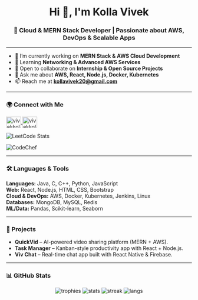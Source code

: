 <h1 align="center">Hi 👋, I'm Kolla Vivek</h1>
<h3 align="center">🚀 Cloud & MERN Stack Developer | Passionate about AWS, DevOps & Scalable Apps</h3>

---

- 🔭 I’m currently working on **MERN Stack & AWS Cloud Development**  
- 🌱 Learning **Networking & Advanced AWS Services**  
- 👯 Open to collaborate on **Internship & Open Source Projects**  
- 💬 Ask me about **AWS, React, Node.js, Docker, Kubernetes**  
- 📫 Reach me at **kollavivek20@gmail.com**

---

### 🌍 Connect with Me

<p align="left">
  <a href="https://www.leetcode.com/vivekkolla28" target="blank">
    <img align="center" src="https://raw.githubusercontent.com/rahuldkjain/github-profile-readme-generator/master/src/images/icons/Social/leet-code.svg" alt="vivekkolla28" height="30" width="40" />
  </a>
  <a href="https://www.codechef.com/users/vivekkolla28" target="blank">
    <img align="center" src="https://cdn.jsdelivr.net/npm/simple-icons@3.1.0/icons/codechef.svg" alt="vivekkolla28" height="30" width="40" />
  </a>
</p>

<!-- LeetCode Stats Card -->
![LeetCode Stats](https://leetcard.jacoblin.cool/vivekkolla28?theme=dark&font=Karma&ext=heatmap)

<!-- CodeChef Stats Card -->
![CodeChef](https://cp-logo.vercel.app/codechef/vivekkolla28)

---

### 🛠️ Languages & Tools
**Languages:** Java, C, C++, Python, JavaScript  
**Web:** React, Node.js, HTML, CSS, Bootstrap  
**Cloud & DevOps:** AWS, Docker, Kubernetes, Jenkins, Linux  
**Databases:** MongoDB, MySQL, Redis  
**ML/Data:** Pandas, Scikit-learn, Seaborn  

---

### 🚀 Projects
- **QuickVid** – AI-powered video sharing platform (MERN + AWS).  
- **Task Manager** – Kanban-style productivity app with React + Node.js.  
- **Viv Chat** – Real-time chat app built with React Native & Firebase.  

---

### 📊 GitHub Stats
<p align="center">
  <img src="https://github-profile-trophy.vercel.app/?username=kollavivek28&theme=onedark" alt="trophies" />
  <img src="https://github-readme-stats.vercel.app/api?username=kollavivek28&show_icons=true&theme=radical" alt="stats" />
  <img src="https://github-readme-streak-stats.herokuapp.com/?user=kollavivek28&theme=radical" alt="streak" />
  <img src="https://github-readme-stats.vercel.app/api/top-langs?username=kollavivek28&layout=compact&theme=radical" alt="langs" />
</p>

